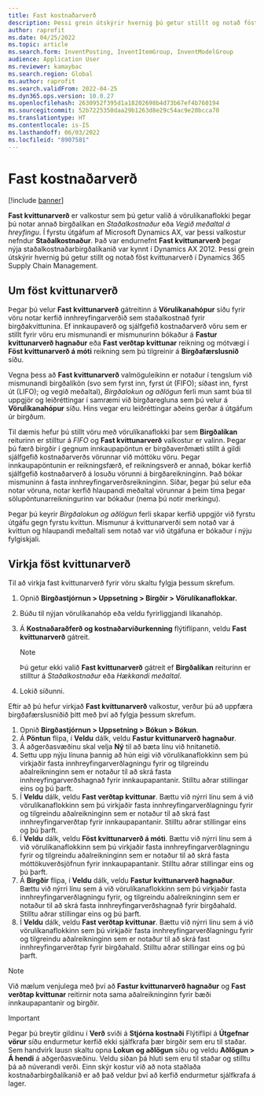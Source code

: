 ```yaml
---
title: Fast kostnaðarverð
description: Þessi grein útskýrir hvernig þú getur stillt og notað föst kvittunarverð í Microsoft Dynamics 365 Supply Chain Management.
author: raprofit
ms.date: 04/25/2022
ms.topic: article
ms.search.form: InventPosting, InventItemGroup, InventModelGroup
audience: Application User
ms.reviewer: kamaybac
ms.search.region: Global
ms.author: raprofit
ms.search.validFrom: 2022-04-25
ms.dyn365.ops.version: 10.0.27
ms.openlocfilehash: 2630952f395d1a18202698b4d73b67ef4b760194
ms.sourcegitcommit: 52b7225350daa29b1263d8e29c54ac9e20bcca70
ms.translationtype: HT
ms.contentlocale: is-IS
ms.lasthandoff: 06/03/2022
ms.locfileid: "8907581"
---
```

# <a name="fixed-receipt-price"></a>Fast kostnaðarverð

[!include [banner](../includes/banner.md)]

**Fast kvittunarverð** er valkostur sem þú getur valið á vörulíkanaflokki þegar þú notar annað birgðalíkan en *Staðalkostnaður* eða *Vegið meðaltal á hreyfingu*. Í fyrstu útgáfum af Microsoft Dynamics AX, var þessi valkostur nefndur **Staðalkostnaður**. Það var endurnefnt **Fast kvittunarverð** þegar nýja staðalkostnaðarbirgðalíkanið var kynnt í Dynamics AX 2012. Þessi grein útskýrir hvernig þú getur stillt og notað föst kvittunarverð í Dynamics 365 Supply Chain Management.

## <a name="about-fixed-receipt-prices"></a>Um föst kvittunarverð

Þegar þú velur **Fast kvittunarverð** gátreitinn á **Vörulíkanahópur** síðu fyrir vöru notar kerfið innhreyfingarverðið sem staðalkostnað fyrir birgðakvittunina. Ef innkaupaverð og sjálfgefið kostnaðarverð vöru sem er stillt fyrir vöru eru mismunandi er mismunurinn bókaður á **Fastur kvittunarverð hagnaður** eða **Fast verðtap kvittunar** reikning og mótvægi í **Föst kvittunarverð á móti** reikning sem þú tilgreinir á **Birgðafærslusnið** síðu.

Vegna þess að **Fast kvittunarverð** valmöguleikinn er notaður í tengslum við mismunandi birgðalíkön (svo sem fyrst inn, fyrst út (FIFO); síðast inn, fyrst út (LIFO); og vegið meðaltal), *Birgðalokun og aðlögun* ferli mun samt búa til uppgjör og leiðréttingar í samræmi við birgðaregluna sem þú velur á **Vörulíkanahópur** síðu. Hins vegar eru leiðréttingar aðeins gerðar á útgáfum úr birgðum.

Til dæmis hefur þú stillt vöru með vörulíkanaflokki þar sem **Birgðalíkan** reiturinn er stilltur á *FIFO* og **Fast kvittunarverð** valkostur er valinn. Þegar þú færð birgðir í gegnum innkaupapöntun er birgðaverðmæti stillt á gildi sjálfgefið kostnaðarverðs vörunnar við móttöku vöru. Þegar innkaupapöntunin er reikningsfærð, ef reikningsverð er annað, bókar kerfið sjálfgefið kostnaðarverð á losuðu vörunni á birgðareikninginn. Það bókar mismuninn á fasta innhreyfingarverðsreikninginn. Síðar, þegar þú selur eða notar vöruna, notar kerfið hlaupandi meðaltal vörunnar á þeim tíma þegar sölupöntunarreikningurinn var bókaður (nema þú notir merkingu).

Þegar þú keyrir *Birgðalokun og aðlögun* ferli skapar kerfið uppgjör við fyrstu útgáfu gegn fyrstu kvittun. Mismunur á kvittunarverði sem notað var á kvittun og hlaupandi meðaltali sem notað var við útgáfuna er bókaður í nýju fylgiskjali.

## <a name="enable-fixed-receipt-prices"></a>Virkja föst kvittunarverð

Til að virkja fast kvittunarverð fyrir vöru skaltu fylgja þessum skrefum.

1. Opnið **Birgðastjórnun \> Uppsetning \> Birgðir \> Vörulíkanaflokkar.**
2. Búðu til nýjan vörulíkanahóp eða veldu fyrirliggjandi líkanahóp.
3. Á **Kostnaðaraðferð og kostnaðarviðurkenning** flýtiflipann, veldu **Fast kvittunarverð** gátreit.

    > [!NOTE]
    > Þú getur ekki valið **Fast kvittunarverð** gátreit ef **Birgðalíkan** reiturinn er stilltur á *Staðalkostnaður* eða *Hækkandi meðaltal*.

4. Lokið síðunni.

Eftir að þú hefur virkjað **Fast kvittunarverð** valkostur, verður þú að uppfæra birgðafærslusniðið þitt með því að fylgja þessum skrefum.

1. Opnið **Birgðastjórnun \> Uppsetning \> Bókun \> Bókun**.
1. Á **Pöntun** flipa, í **Veldu** dálk, veldu **Fastur kvittunarverð hagnaður**.
1. Á aðgerðasvæðinu skal velja **Ný** til að bæta línu við hnitanetið.
1. Settu upp nýju línuna þannig að hún eigi við vörulíkanaflokkinn sem þú virkjaðir fasta innhreyfingarverðlagningu fyrir og tilgreindu aðalreikninginn sem er notaður til að skrá fasta innhreyfingarverðshagnað fyrir innkaupapantanir. Stilltu aðrar stillingar eins og þú þarft.
1. Í **Veldu** dálk, veldu **Fast verðtap kvittunar**. Bættu við nýrri línu sem á við vörulíkanaflokkinn sem þú virkjaðir fasta innhreyfingarverðlagningu fyrir og tilgreindu aðalreikninginn sem er notaður til að skrá fast innhreyfingarverðtap fyrir innkaupapantanir. Stilltu aðrar stillingar eins og þú þarft.
1. Í **Veldu** dálk, veldu **Föst kvittunarverð á móti**. Bættu við nýrri línu sem á við vörulíkanaflokkinn sem þú virkjaðir fasta innhreyfingarverðlagningu fyrir og tilgreindu aðalreikninginn sem er notaður til að skrá fasta móttökuverðsjöfnun fyrir innkaupapantanir. Stilltu aðrar stillingar eins og þú þarft.
1. Á **Birgðir** flipa, í **Veldu** dálk, veldu **Fastur kvittunarverð hagnaður**. Bættu við nýrri línu sem á við vörulíkanaflokkinn sem þú virkjaðir fasta innhreyfingarverðlagningu fyrir, og tilgreindu aðalreikninginn sem er notaður til að skrá fasta innhreyfingarverðshagnað fyrir birgðahald. Stilltu aðrar stillingar eins og þú þarft.
1. Í **Veldu** dálk, veldu **Fast verðtap kvittunar**. Bættu við nýrri línu sem á við vörulíkanaflokkinn sem þú virkjaðir fasta innhreyfingarverðlagningu fyrir og tilgreindu aðalreikninginn sem er notaður til að skrá fast innhreyfingarverðtap fyrir birgðahald. Stilltu aðrar stillingar eins og þú þarft.

> [!NOTE]
> Við mælum venjulega með því að **Fastur kvittunarverð hagnaður** og **Fast verðtap kvittunar** reitirnir nota sama aðalreikninginn fyrir bæði innkaupapantanir og birgðir.

> [!IMPORTANT]
> Þegar þú breytir gildinu í **Verð** sviði á **Stjórna kostnaði** Flýtiflipi á **Útgefnar vörur** síðu endurmetur kerfið ekki sjálfkrafa þær birgðir sem eru til staðar. Sem handvirk lausn skaltu opna **Lokun og aðlögun** síðu og veldu **Aðlögun \> Á hendi** á aðgerðasvæðinu. Veldu síðan þá hluti sem eru til staðar og stilltu þá að núverandi verði. Einn skýr kostur við að nota staðlaða kostnaðarbirgðalíkanið er að það veldur því að kerfið endurmetur sjálfkrafa á lager.
